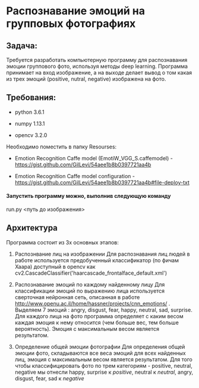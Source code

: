 # Распознавание эмоций на групповых фотографиях

## Задача:
Требуется разработать компьютерную программу для распознавания эмоции группового фото, используя методы deep learning.
Программа принимает на вход изображение, а на выходе делает вывод о том какая из трех эмоций (positive, nutral, negative) изображена на фото.

## Требования:

- python 3.6.1

- numpy 1.13.1

- opencv 3.2.0

Необходимо поместить в папку Resourses:

- Emotion Recognition Caffe model (EmotiW_VGG_S.caffemodel) - https://gist.github.com/GilLevi/54aee1b8b0397721aa4b

- Emotion Recognition Caffe model configuration - https://gist.github.com/GilLevi/54aee1b8b0397721aa4b#file-deploy-txt

#### Запустить программу можно, выполнив следующую команду

run.py <путь до изображения>

## Архитектура

Программа состоит из 3х основных этапов:

1. Распознвание лиц на изображении
Для распознавания лиц людей в работе используется предобученный классификатор (по фичам Хаара) доступный в opencv как cv2.CascadeClassifier('haarcascade_frontalface_default.xml')

2. Распознавание эмоций по каждому найденному лицу
Для классификации эмоций по выражению лица используется сверточная нейронная сеть, описанная в работе http://www.openu.ac.il/home/hassner/projects/cnn_emotions/ . Выделяем 7 эмоций : angry, disgust, fear, happy, neutral, sad, surprise. Для каждого лица на фото программа определяет с каким весом каждая эмоция к нему относится (чем больше вес, тем больше вероятность). Эмоция с максимальным весом является результатом.

3. Определение общей эмоции фотографии
Для определения общей эмоции фото, складываются все веса эмоций для всех найденных лиц, эмоция с максимальным весом является результатом. Для того чтобы классифицировать фото по трем категориям - positive, nеutral, negative мы отнесли happy, surprise к *positive*, neutral к *neutral*, angry, disgust, fear, sad к *negative*






